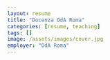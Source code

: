```yaml
---
layout: resume
title: "Docenza OdA Roma"
categories: [resume, teaching]
tags: []
image: /assets/images/cover.jpg
employer: "OdA Roma"
---
```

